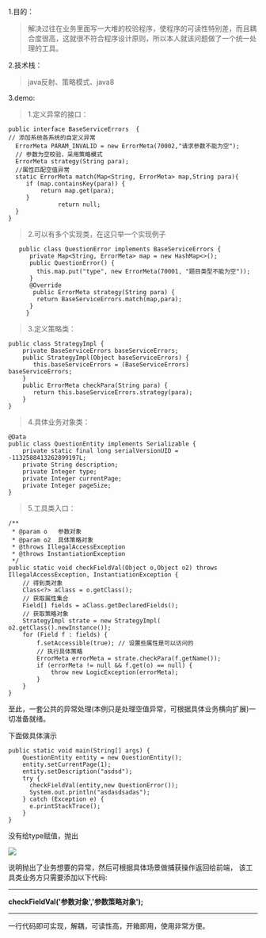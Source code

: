 

1.目的：
>解决过往在业务里面写一大堆的校验程序，使程序的可读性特别差，而且耦合度很高，这就很不符合程序设计原则，所以本人就该问题做了一个统一处理的工具。


2.技术栈：
>java反射、策略模式、java8

3.demo:   
   >1.定义异常的接口：
   
   ```
   public interface BaseServiceErrors  {
   // 添加系统各系统的自定义异常    
     ErrorMeta PARAM_INVALID = new ErrorMeta(70002,"请求参数不能为空");    
     // 参数为空校验，采用策略模式    
     ErrorMeta strategy(String para);    
     //属性匹配空值异常     
     static ErrorMeta match(Map<String, ErrorMeta> map,String para){         
        if (map.containsKey(para)) {             
            return map.get(para);         
        }
                 return null;     
     } 
   }
   ```

>2.可以有多个实现类，在这只举一个实现例子

```
   public class QuestionError implements BaseServiceErrors { 
      private Map<String, ErrorMeta> map = new HashMap<>(); 
      public QuestionError() {         
        this.map.put("type", new ErrorMeta(70001, "题目类型不能为空"));     
      } 
      @Override
       public ErrorMeta strategy(String para) {         
        return BaseServiceErrors.match(map,para);     
      }
     }
```

>3.定义策略类：

```
public class StrategyImpl { 
    private BaseServiceErrors baseServiceErrors; 
    public StrategyImpl(Object baseServiceErrors) {      
       this.baseServiceErrors = (BaseServiceErrors) baseServiceErrors;     
    } 
    public ErrorMeta checkPara(String para) {         
       return this.baseServiceErrors.strategy(para);     
    }
}
```
>4.具体业务对象类：

```
@Data 
public class QuestionEntity implements Serializable {      
    private static final long serialVersionUID = -1132588413262899197L;      
    private String description;      
    private Integer type;      
    private Integer currentPage;      
    private Integer pageSize; 
}
```
>5.工具类入口：

```
/**  
 * @param o   参数对象  
 * @param o2  具体策略对象  
 * @throws IllegalAccessException  
 * @throws InstantiationException  
 */ 
public static void checkFieldVal(Object o,Object o2) throws IllegalAccessException, InstantiationException {     
    // 得到类对象     
    Class<?> aClass = o.getClass();     
    // 获取属性集合     
    Field[] fields = aClass.getDeclaredFields();     
    // 获取策略对象     
    StrategyImpl strate = new StrategyImpl( o2.getClass().newInstance());     
    for (Field f : fields) {         
        f.setAccessible(true); // 设置些属性是可以访问的         
        // 执行具体策略         
        ErrorMeta errorMeta = strate.checkPara(f.getName());         
        if (errorMeta != null && f.get(o) == null) {             
            throw new LogicException(errorMeta);         
        }     
    } 
}
```
至此，一套公共的异常处理(本例只是处理空值异常，可根据具体业务横向扩展)一切准备就绪。

下面做具体演示

```
public static void main(String[] args) { 
    QuestionEntity entity = new QuestionEntity(); 
    entity.setCurrentPage(1);     
    entity.setDescription("asdsd"); 
    try {     
      checkFieldVal(entity,new QuestionError()); 
      System.out.println("asdasdsadas"); 
    } catch (Exception e) { 
      e.printStackTrace(); 
    }  
}
```
没有给type赋值，抛出

![
](1.jpg)

说明抛出了业务想要的异常，然后可根据具体场景做捕获操作返回给前端，
该工具类业务方只需要添加以下代码:

---

**checkFieldVal('参数对象','参数策略对象');**

---

一行代码即可实现，解耦，可读性高，开箱即用，使用非常方便。
